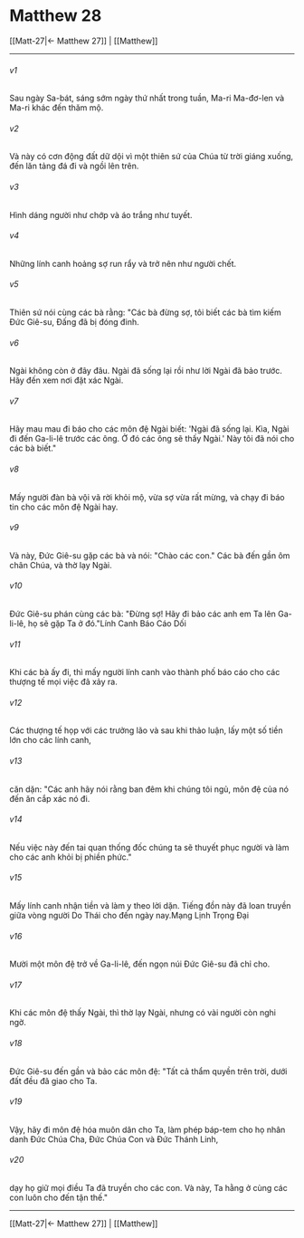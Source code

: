 # Matthew 28

[[Matt-27|← Matthew 27]] | [[Matthew]]
***



###### v1 
Sau ngày Sa-bát, sáng sớm ngày thứ nhất trong tuần, Ma-ri Ma-đơ-len và Ma-ri khác đến thăm mộ. 

###### v2 
Và này có cơn động đất dữ dội vì một thiên sứ của Chúa từ trời giáng xuống, đến lăn tảng đá đi và ngồi lên trên. 

###### v3 
Hình dáng người như chớp và áo trắng như tuyết. 

###### v4 
Những lính canh hoảng sợ run rẩy và trở nên như người chết. 

###### v5 
Thiên sứ nói cùng các bà rằng: "Các bà đừng sợ, tôi biết các bà tìm kiếm Đức Giê-su, Đấng đã bị đóng đinh. 

###### v6 
Ngài không còn ở đây đâu. Ngài đã sống lại rồi như lời Ngài đã bảo trước. Hãy đến xem nơi đặt xác Ngài. 

###### v7 
Hãy mau mau đi báo cho các môn đệ Ngài biết: 'Ngài đã sống lại. Kìa, Ngài đi đến Ga-li-lê trước các ông. Ở đó các ông sẽ thấy Ngài.' Này tôi đã nói cho các bà biết." 

###### v8 
Mấy người đàn bà vội vã rời khỏi mộ, vừa sợ vừa rất mừng, và chạy đi báo tin cho các môn đệ Ngài hay. 

###### v9 
Và này, Đức Giê-su gặp các bà và nói: "Chào các con." Các bà đến gần ôm chân Chúa, và thờ lạy Ngài. 

###### v10 
Đức Giê-su phán cùng các bà: "Đừng sợ! Hãy đi bảo các anh em Ta lên Ga-li-lê, họ sẽ gặp Ta ở đó."Lính Canh Báo Cáo Dối 

###### v11 
Khi các bà ấy đi, thì mấy người lính canh vào thành phố báo cáo cho các thượng tế mọi việc đã xảy ra. 

###### v12 
Các thượng tế họp với các trưởng lão và sau khi thảo luận, lấy một số tiền lớn cho các lính canh, 

###### v13 
căn dặn: "Các anh hãy nói rằng ban đêm khi chúng tôi ngủ, môn đệ của nó đến ăn cắp xác nó đi. 

###### v14 
Nếu việc này đến tai quan thống đốc chúng ta sẽ thuyết phục người và làm cho các anh khỏi bị phiền phức." 

###### v15 
Mấy lính canh nhận tiền và làm y theo lời dặn. Tiếng đồn này đã loan truyền giữa vòng người Do Thái cho đến ngày nay.Mạng Lịnh Trọng Đại 

###### v16 
Mười một môn đệ trở về Ga-li-lê, đến ngọn núi Đức Giê-su đã chỉ cho. 

###### v17 
Khi các môn đệ thấy Ngài, thì thờ lạy Ngài, nhưng có vài người còn nghi ngờ. 

###### v18 
Đức Giê-su đến gần và bảo các môn đệ: "Tất cả thẩm quyền trên trời, dưới đất đều đã giao cho Ta. 

###### v19 
Vậy, hãy đi môn đệ hóa muôn dân cho Ta, làm phép báp-tem cho họ nhân danh Đức Chúa Cha, Đức Chúa Con và Đức Thánh Linh, 

###### v20 
dạy họ giữ mọi điều Ta đã truyền cho các con. Và này, Ta hằng ở cùng các con luôn cho đến tận thế."

***
[[Matt-27|← Matthew 27]] | [[Matthew]]
